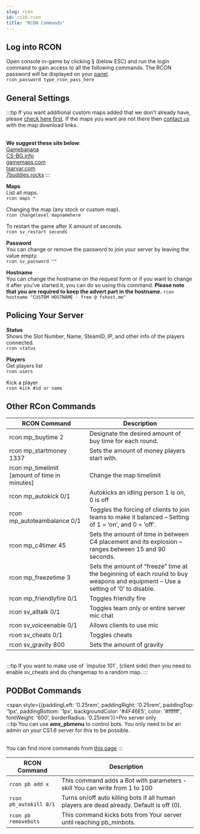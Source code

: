 ```yaml
---
slug: rcon
id: cs16-rcon
title: "RCON Commands"
---
```


## Log into RCON
Open console in-game by clicking § (below ESC) and run the login command to gain access to all the following commands. The RCON password will be displayed on your [panel](https://fshost.me/free-panel).
<br /> `rcon_password type_rcon_pass_here`

## General Settings
:::tip
If you want additional custom maps added that we don't already have, please [check here first](https://dl.fsho.st/cs16/maps/). If the maps you want are not there then [contact us](https://fshost.me/contact) with the map download links.

<br />**We suggest these site below**:
<br /> [Gamebanana](https://gamebanana.com/mods/cats/5474)
<br /> [CS-BG.info](https://maps.cs-bg.info/) 
<br /> [gamemaps.com](https://www.gamemaps.com/cs/maps)
<br /> [tsarvar.com](https://tsarvar.com/en/maps/counter-strike-1.6)
<br /> [7buddies.rocks](https://www.17buddies.rocks/17b2/View/Maps/Gam/1/Mod/1/Cat/0/All/0/Pag/1/Counter-Strike.html)
:::

**Maps**<br />
List all maps.
<br /> `rcon maps *`

Changing the map (any stock or custom map).
<br /> `rcon changelevel mapnamehere`

To restart the game after X amount of seconds.
<br /> `rcon sv_restart seconds`


**Password** <br />You can change or remove the password to join your server by leaving the value empty.
<br /> `rcon sv_password ""`

**Hostname** <br />You can change the hostname on the request form or if you want to change it after you've started it, you can do so using this command. **Please note that you are required to keep the advert part in the hostname.**
`rcon hostname "CUSTOM HOSTNAME - free @ fshost.me"`


## Policing Your Server

**Status**<br />
Shows the Slot Number, Name, SteamID, IP, and other info of the players connected.
<br />`rcon status`

**Players**<br />
Get players list
<br />`rcon users`

Kick a player
<br />`rcon kick #id or name`

## Other RCon Commands
| RCON Command | Description |
| ------------ | ----------- |
| rcon mp_buytime 2 | Designate the desired amount of buy time for each round. |
| rcon mp_startmoney 1337 | Sets the amount of money players start with. |
| rcon mp_timelimit [amount of time in minutes] | Change the map timelimit |
| rcon mp_autokick 0/1 | Autokicks an idling person 1 is on, 0 is off |
| rcon mp_autoteambalance 0/1 | Toggles the forcing of clients to join teams to make it balanced – Setting of 1 = ‘on’, and 0 = ‘off’. |
| rcon mp_c4timer 45 | Sets the amount of time in between C4 placement and its explosion – ranges between 15 and 90 seconds. |
| rcon mp_freezetime 3 | Sets the amount of “freeze” time at the beginning of each round to buy weapons and equipment – Use a setting of ‘0’ to disable. |
| rcon mp_friendlyfire 0/1 | Toggles friendly fire |
| rcon sv_alltalk 0/1 | Toggles team only or entire server mic chat |
| rcon sv_voiceenable 0/1 | Allows clients to use mic |
| rcon sv_cheats 0/1 | Toggles cheats |
| rcon sv_gravity 800 | Sets the amount of gravity |
<br />
:::tip
If you want to make use of `impulse 101`, (client side) then you need to enable sv_cheats and do changemap to a random map.
:::


## PODBot Commands
<span style={{paddingLeft: '0.25rem', paddingRight: '0.25rem', paddingTop: '1px', paddingBottom: '1px', backgroundColor: '#4F46E5', color: '#ffffff', fontWeight: '600', borderRadius: '0.25rem'}}>Pro server only</span><br />
:::tip
You can use **amx_pbmenu** to control bots. You only need to be an admin on your CS1.6 server for this to be possible.

<br />You can find more commands from [this page](http://podbotmm.bots-united.com/doc_v3/html/pbmm_configuration.html)
:::

| RCON Command | Description |
| ------------ | ----------- |
| `rcon pb add x` | This command adds a Bot with parameters - skill You can write from 1 to 100 |
| `rcon pb_autokill 0/1` | Turns on/off auto killing bots if all human players are dead already. Default is off (0). |
| `rcon pb removebots` | This command kicks bots from Your server until reaching pb_minbots. |
